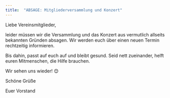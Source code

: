 ```yaml
---
title:  "ABSAGE: Mitgliederversammlung und Konzert"
---
```


Liebe Vereinsmitglieder,

leider müssen wir die Versammlung und das Konzert aus vermutlich allseits bekannten Gründen absagen. 
Wir werden euch über einen neuen Termin rechtzeitig informieren.

Bis dahin, passt auf euch auf und bleibt gesund. 
Seid nett zueinander, helft euren Mitmenschen, die Hilfe brauchen.

Wir sehen uns wieder! 😊

Schöne Grüße

Euer Vorstand

